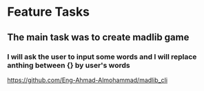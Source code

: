 # Feature Tasks

## The main task was to create madlib game 
### I will ask the user to input some words and I will replace anthing between {} by user's words


https://github.com/Eng-Ahmad-Almohammad/madlib_cli